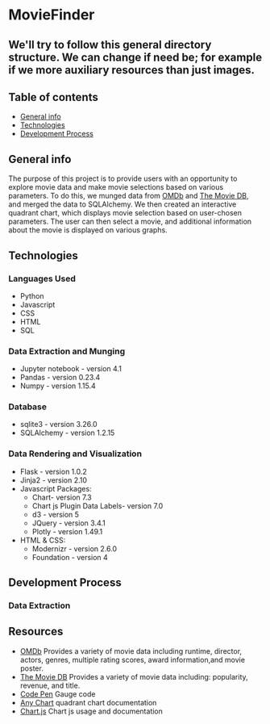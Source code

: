 # MovieFinder


## We'll try to follow this general directory structure.  We can change if need be; for example if we more auxiliary resources than just images.
## Table of contents

* [General info](#general-info)
* [Technologies](#technologies)
* [Development Process](#development-process)

## General info

The purpose of this project is to provide users with an opportunity to explore movie data and make movie selections based on various parameters. To do this, we munged data from [OMDb](http://www.omdbapi.com/) and [The Movie DB](https://www.themoviedb.org/?language=en-US), and merged the data to SQLAlchemy. We then created an interactive quadrant chart, which displays movie selection based on user-chosen parameters. The user can then select a movie, and additional information about the movie is displayed on various graphs.

## Technologies

### Languages Used

* Python
* Javascript
* CSS
* HTML
* SQL

### Data Extraction and Munging

* Jupyter notebook - version 4.1
* Pandas - version 0.23.4
* Numpy - version 1.15.4

### Database

* sqlite3 - version 3.26.0
* SQLAlchemy - version 1.2.15

### Data Rendering and Visualization

* Flask - version 1.0.2
* Jinja2 - version 2.10
* Javascript Packages:
  * Chart- version 7.3
  * Chart js Plugin Data Labels- version 7.0
  * d3 - version 5
  * JQuery - version 3.4.1
  * Plotly - version 1.49.1
* HTML & CSS:
  * Modernizr - version 2.6.0
  * Foundation - version 4

## Development Process

### Data Extraction

## Resources

* [OMDb](http://www.omdbapi.com/) Provides a variety of movie data including runtime, director, actors, genres, multiple rating scores, award information,and  movie poster.
* [The Movie DB](https://www.themoviedb.org/?language=en-US) Provides a variety of movie data including: popularity, revenue, and title.
* [Code Pen](https://codepen.io/patxipierce/pen/oyeNMj) Gauge code
* [Any Chart](https://www.anychart.com/) quadrant chart documentation
* [Chart.js](https://www.chartjs.org/) Chart js usage and documentation

